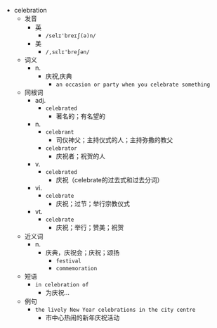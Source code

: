- celebration
  - 发音
    - 英
      - `/selɪ'breɪʃ(ə)n/`
    - 美
      - `/,sɛlɪ'breʃən/`
  - 词义
    - n.
      - 庆祝,庆典
        - `an occasion or party when you celebrate something`
  - 同根词
    - adj.
      - `celebrated`
        - 著名的；有名望的
    - n.
      - `celebrant`
        - 司仪神父；主持仪式的人；主持弥撒的教父
      - `celebrator`
        - 庆祝者；祝贺的人
    - v.
      - `celebrated`
        - 庆祝（celebrate的过去式和过去分词）
    - vi.
      - `celebrate`
        - 庆祝；过节；举行宗教仪式
    - vt.
      - `celebrate`
        - 庆祝；举行；赞美；祝贺
  - 近义词
    - n.
      - 庆典，庆祝会；庆祝；颂扬
        - `festival`
        - `commemoration`
  - 短语
    - `in celebration of`
      - 为庆祝… 
  - 例句
    - `the lively New Year celebrations in the city centre`
      - 市中心热闹的新年庆祝活动

